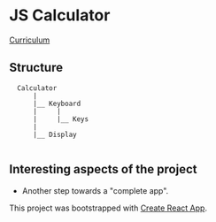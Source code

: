 # JS Calculator

[Curriculum](https://learn.freecodecamp.org/front-end-libraries/front-end-libraries-projects/build-a-javascript-calculator)

## Structure

```
  Calculator
      |
      |__ Keyboard
      |		|
      |		|__ Keys
      |		
      |__ Display
  
``` 

## 	Interesting aspects of the project

- Another step towards a "complete app".


This project was bootstrapped with [Create React App](https://github.com/facebook/create-react-app).



